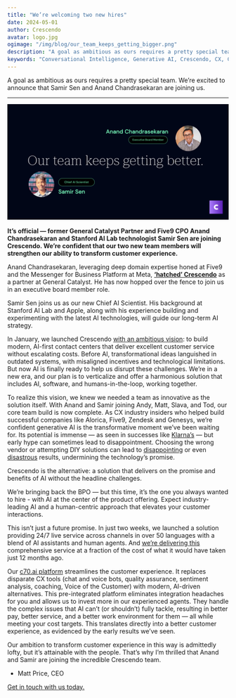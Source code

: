 ```yaml
---
title: "We’re welcoming two new hires"
date: 2024-05-01
author: Crescendo
avatar: logo.jpg
ogimage: "/img/blog/our_team_keeps_getting_bigger.png"
description: "A goal as ambitious as ours requires a pretty special team. We’re excited to announce that Samir Sen and Anand Chandrasekaran are joining us."
keywords: "Conversational Intelligence, Generative AI, Crescendo, CX, Customer Experience, CX Improvement, Customer Satisfaction" 
---
```


A goal as ambitious as ours requires a pretty special team. We’re excited to announce that Samir Sen and Anand Chandrasekaran are joining us.

---

![OurTeamKeepsGettingBigger](/img/blog/our_team_keeps_getting_bigger.png)

**It’s official — former General Catalyst Partner and Five9 CPO Anand Chandrasekaran and Stanford AI Lab technologist Samir Sen are joining Crescendo. We’re confident that our two new team members will strengthen our ability to transform customer experience.**

Anand Chandrasekaran, leveraging deep domain expertise honed at Five9 and the Messenger for Business Platform at Meta, **[‘hatched’ Crescendo](https://www.generalcatalyst.com/perspectives/our-creation-of-crescendo)** as a partner at General Catalyst. He has now hopped over the fence to join us in an executive board member role.

Samir Sen joins us as our new Chief AI Scientist. His background at Stanford AI Lab and Apple, along with his experience building and experimenting with the latest AI technologies, will guide our long-term AI strategy.

In January, we launched Crescendo [with an ambitious vision](https://www.crescendocx.ai/blog/crescendo_launch): to build modern, AI-first contact centers that deliver excellent customer service without escalating costs.  Before AI, transformational ideas languished in outdated systems, with misaligned incentives and technological limitations. But now AI is finally ready to help us disrupt these challenges. We’re in a new era, and our plan is to verticalize and offer a harmonious solution that includes AI, software, and humans-in-the-loop, working together.

To realize this vision, we knew we needed a team as innovative as the solution itself. With Anand and Samir joining Andy, Matt, Slava, and Tod, our core team build is now complete. As CX industry insiders who helped build successful companies like Alorica, Five9, Zendesk and Genesys, we’re confident generative AI is the transformative moment we’ve been waiting for. Its potential is immense — as seen in successes like [Klarna’s](https://www.forbes.com/sites/quickerbettertech/2024/03/13/klarnas-new-ai-tool-does-the-work-of-700-customer-service-reps/?sh=1e55725bdf54) — but early hype can sometimes lead to disappointment. Choosing the wrong vendor or attempting DIY solutions can lead to [disappointing](https://twitter.com/jasonlk/status/1780822118403621269) or even [disastrous](https://www.forbes.com/sites/marisagarcia/2024/02/19/what-air-canada-lost-in-remarkable-lying-ai-chatbot-case/?sh=6e2cbf50696f) results, undermining the technology’s promise.

Crescendo is the alternative: a solution that delivers on the promise and benefits of AI without the headline challenges.

We’re bringing back the BPO — but this time, it’s the one you always wanted to hire - with AI at the center of the product offering. Expect industry-leading AI and a human-centric approach that elevates your customer interactions.



This isn’t just a future promise. In just two weeks, we launched a solution providing 24/7 live service across channels in over 50 languages with a blend of AI assistants and human agents. And [we’re delivering this ](https://www.crescendocx.ai/blog/what_we_have_learned_from_deploying_generative_ai_in_cx)comprehensive service at a fraction of the cost of what it would have taken just 12 months ago.

Our [c70.ai platform](http://localhost:5174/blog/introducing_the_crescendo_c7oai_platform) streamlines the customer experience. It replaces disparate CX tools (chat and voice bots, quality assurance, sentiment analysis, coaching, Voice of the Customer) with modern, AI-driven alternatives. This pre-integrated platform eliminates integration headaches for you and allows us to invest more in our experienced agents. They handle the complex issues that AI can’t (or shouldn’t) fully tackle, resulting in better pay, better service, and a better work environment for them — all while meeting your cost targets. This translates directly into a better customer experience, as evidenced by the early results we’ve seen.

Our ambition to transform customer experience in this way is admittedly lofty, but it’s attainable with the people. That’s why I’m thrilled that Anand and Samir are joining the incredible Crescendo team.

- Matt Price, CEO



[Get in touch with us today.](https://crescendo-cx.com/get-started)

